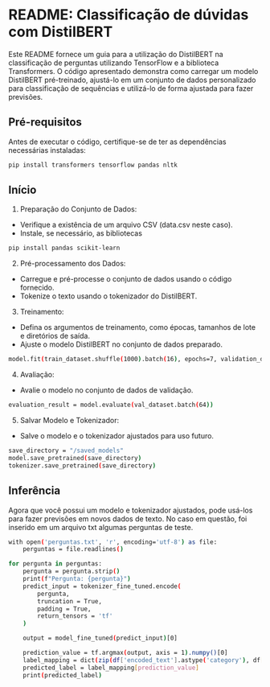 # README: Classificação de dúvidas com DistilBERT

Este README fornece um guia para a utilização do DistilBERT na classificação de perguntas utilizando TensorFlow e a biblioteca Transformers. O código apresentado demonstra como carregar um modelo DistilBERT pré-treinado, ajustá-lo em um conjunto de dados personalizado para classificação de sequências e utilizá-lo de forma ajustada para fazer previsões.

## Pré-requisitos

Antes de executar o código, certifique-se de ter as dependências necessárias instaladas:

```bash
pip install transformers tensorflow pandas nltk
```

## Início
1. Preparação do Conjunto de Dados:
- Verifique a existência de um arquivo CSV (data.csv neste caso).
- Instale, se necessário, as bibliotecas
```bash
pip install pandas scikit-learn
```
2. Pré-processamento dos Dados:
- Carregue e pré-processe o conjunto de dados usando o código fornecido.
- Tokenize o texto usando o tokenizador do DistilBERT.
3. Treinamento:
- Defina os argumentos de treinamento, como épocas, tamanhos de lote e diretórios de saída.
- Ajuste o modelo DistilBERT no conjunto de dados preparado.
```bash
model.fit(train_dataset.shuffle(1000).batch(16), epochs=7, validation_data=val_dataset.batch(64))
```
4. Avaliação:
- Avalie o modelo no conjunto de dados de validação.
```bash
evaluation_result = model.evaluate(val_dataset.batch(64))
```
5. Salvar Modelo e Tokenizador:
- Salve o modelo e o tokenizador ajustados para uso futuro.
```bash
save_directory = "/saved_models" 
model.save_pretrained(save_directory)
tokenizer.save_pretrained(save_directory)
```
## Inferência
Agora que você possui um modelo e tokenizador ajustados, pode usá-los para fazer previsões em novos dados de texto. No caso em questão, foi inserido em um arquivo txt algumas perguntas de teste.

```bash
with open('perguntas.txt', 'r', encoding='utf-8') as file:
    perguntas = file.readlines()

for pergunta in perguntas:
    pergunta = pergunta.strip()  
    print(f"Pergunta: {pergunta}")
    predict_input = tokenizer_fine_tuned.encode(
        pergunta,
        truncation = True,
        padding = True,
        return_tensors = 'tf'    
    )

    output = model_fine_tuned(predict_input)[0]

    prediction_value = tf.argmax(output, axis = 1).numpy()[0]
    label_mapping = dict(zip(df['encoded_text'].astype('category'), df['label']))
    predicted_label = label_mapping[prediction_value]
    print(predicted_label)
```

